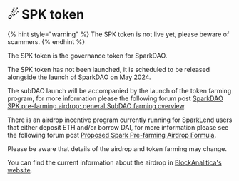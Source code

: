 # ☄ SPK token

{% hint style="warning" %}
The SPK token is not live yet, please beware of scammers.
{% endhint %}

The SPK token is the governance token for SparkDAO.

The SPK token has not been launched, it is scheduled to be released alongside the launch of SparkDAO on May 2024.

The subDAO launch will be accompanied by the launch of the token farming program, for more information please the following forum post [SparkDAO SPK pre-farming airdrop; general SubDAO farming overview](https://forum.makerdao.com/t/sparkdao-spk-pre-farming-airdrop-general-subdao-farming-overview/21595).

There is an airdrop incentive program currently running for SparkLend users that either deposit ETH and/or borrow DAI, for more information please see the following forum post [Proposed Spark Pre-farming Airdrop Formula](https://forum.makerdao.com/t/proposed-spark-pre-farming-airdrop-formula/21786).

Please be aware that details of the airdrop and token farming may change.

You can find the current information about the airdrop in [BlockAnalitica's website](https://spark.blockanalitica.com/v1/ethereum/airdrop/).
